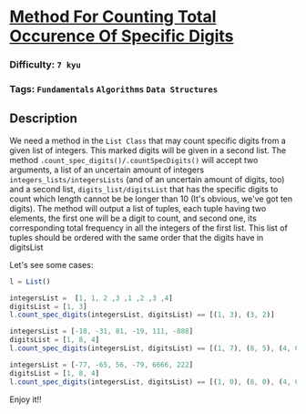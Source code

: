 # [Method For Counting Total Occurence Of Specific Digits](https://www.codewars.com/kata/56311e4fdd811616810000ce)

### Difficulty: `7 kyu`

### Tags: `Fundamentals` `Algorithms` `Data Structures`

## Description

We need a method in the `List Class` that may count specific digits from a given list of integers. This marked digits will be given in a second list. The method `.count_spec_digits()/.countSpecDigits()` will accept two arguments, a list of an uncertain amount of integers `integers_lists/integersLists` (and of an uncertain amount of digits, too) and a second list, `digits_list/digitsList` that has the specific digits to count which length cannot be be longer than 10 (It's obvious, we've got ten digits). The method will output a list of tuples, each tuple having two elements, the first one will be a digit to count, and second one, its corresponding total frequency in all the integers of the first list. This list of tuples should be ordered with the same order that the digits have in digitsList

Let's see some cases:

```js
l = List()

integersList =  [1, 1, 2 ,3 ,1 ,2 ,3 ,4]
digitsList = [1, 3]
l.count_spec_digits(integersList, digitsList) == [(1, 3), (3, 2)]

integersList = [-18, -31, 81, -19, 111, -888]
digitsList = [1, 8, 4]
l.count_spec_digits(integersList, digitsList) == [(1, 7), (8, 5), (4, 0)]

integersList = [-77, -65, 56, -79, 6666, 222]
digitsList = [1, 8, 4]
l.count_spec_digits(integersList, digitsList) == [(1, 0), (8, 0), (4, 0)]
```

Enjoy it!!

